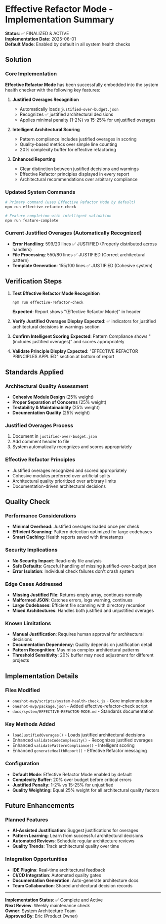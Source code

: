 # Effective Refactor Mode - Implementation Summary

**Status**: ✅ FINALIZED & ACTIVE  
**Implementation Date**: 2025-06-01  
**Default Mode**: Enabled by default in all system health checks

## Solution

### Core Implementation
**Effective Refactor Mode** has been successfully embedded into the system health checker with the following key features:

1. **Justified Overages Recognition**
   - Automatically loads `justified-over-budget.json`
   - Recognizes ✅ justified architectural decisions
   - Applies minimal penalty (1-2%) vs 15-25% for unjustified overages

2. **Intelligent Architectural Scoring**
   - Pattern compliance includes justified overages in scoring
   - Quality-based metrics over simple line counting
   - 20% complexity buffer for effective refactoring

3. **Enhanced Reporting**
   - Clear distinction between justified decisions and warnings
   - Effective Refactor principles displayed in every report
   - Architectural recommendations over arbitrary compliance

### Updated System Commands
```bash
# Primary command (uses Effective Refactor Mode by default)
npm run effective-refactor-check

# Feature completion with intelligent validation
npm run feature-complete
```

### Current Justified Overages (Automatically Recognized)
- **Error Handling**: 599/20 lines ✅ JUSTIFIED (Properly distributed across handlers)
- **File Processing**: 550/80 lines ✅ JUSTIFIED (Correct architectural pattern)
- **Template Generation**: 155/100 lines ✅ JUSTIFIED (Cohesive system)

## Verification Steps

1. **Test Effective Refactor Mode Recognition**
   ```bash
   npm run effective-refactor-check
   ```
   **Expected**: Report shows "(Effective Refactor Mode)" in header

2. **Verify Justified Overages Display**
   **Expected**: ✅ indicators for justified architectural decisions in warnings section

3. **Confirm Intelligent Scoring**
   **Expected**: Pattern Compliance shows "(includes justified overages)" and scores appropriately

4. **Validate Principle Display**
   **Expected**: "EFFECTIVE REFACTOR PRINCIPLES APPLIED" section at bottom of report

## Standards Applied

### Architectural Quality Assessment
- **Cohesive Module Design** (25% weight)
- **Proper Separation of Concerns** (25% weight)  
- **Testability & Maintainability** (25% weight)
- **Documentation Quality** (25% weight)

### Justified Overages Process
1. Document in `justified-over-budget.json`
2. Add comment header to file
3. System automatically recognizes and scores appropriately

### Effective Refactor Principles
- Justified overages recognized and scored appropriately
- Cohesive modules preferred over artificial splits
- Architectural quality prioritized over arbitrary limits
- Documentation-driven architectural decisions

## Quality Check

### Performance Considerations
- **Minimal Overhead**: Justified overages loaded once per check
- **Efficient Scanning**: Pattern detection optimized for large codebases
- **Smart Caching**: Health reports saved with timestamps

### Security Implications
- **No Security Impact**: Read-only file analysis
- **Safe Defaults**: Graceful handling of missing justified-over-budget.json
- **Error Isolation**: Individual check failures don't crash system

### Edge Cases Addressed
- **Missing Justified File**: Returns empty array, continues normally
- **Malformed JSON**: Catches errors, logs warning, continues
- **Large Codebases**: Efficient file scanning with directory recursion
- **Mixed Architectures**: Handles both justified and unjustified overages

### Known Limitations
- **Manual Justification**: Requires human approval for architectural decisions
- **Documentation Dependency**: Quality depends on justification detail
- **Pattern Recognition**: May miss complex architectural patterns
- **Threshold Sensitivity**: 20% buffer may need adjustment for different projects

## Implementation Details

### Files Modified
- `oneshot-mvp/scripts/system-health-check.js` - Core implementation
- `oneshot-mvp/package.json` - Added effective-refactor-check script
- `docs/system/EFFECTIVE-REFACTOR-MODE.md` - Standards documentation

### Key Methods Added
- `loadJustifiedOverages()` - Loads justified architectural decisions
- Enhanced `validateCodeComplexity()` - Recognizes justified overages
- Enhanced `validatePatternCompliance()` - Intelligent scoring
- Enhanced `generateHealthReport()` - Effective Refactor messaging

### Configuration
- **Default Mode**: Effective Refactor Mode enabled by default
- **Complexity Buffer**: 20% over budget before critical errors
- **Justified Penalty**: 1-2% vs 15-25% for unjustified
- **Quality Weighting**: Equal 25% weight for all architectural quality factors

## Future Enhancements

### Planned Features
- **AI-Assisted Justification**: Suggest justifications for overages
- **Pattern Learning**: Learn from successful architectural decisions
- **Automated Reviews**: Schedule regular architecture reviews
- **Quality Trends**: Track architectural quality over time

### Integration Opportunities
- **IDE Plugins**: Real-time architectural feedback
- **CI/CD Integration**: Automated quality gates
- **Documentation Generation**: Auto-generate architecture docs
- **Team Collaboration**: Shared architectural decision records

---

**Implementation Status**: ✅ Complete and Active  
**Next Review**: Weekly maintenance check  
**Owner**: System Architecture Team  
**Approved By**: Eric (Product Owner) 